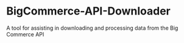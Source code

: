 # BigCommerce-API-Downloader
 A tool for assisting in downloading and processing data from the Big Commerce API
